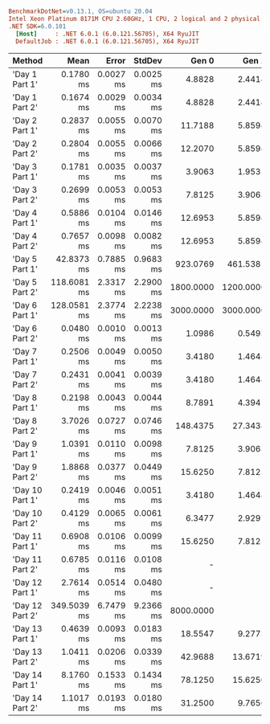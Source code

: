 ``` ini

BenchmarkDotNet=v0.13.1, OS=ubuntu 20.04
Intel Xeon Platinum 8171M CPU 2.60GHz, 1 CPU, 2 logical and 2 physical cores
.NET SDK=6.0.101
  [Host]     : .NET 6.0.1 (6.0.121.56705), X64 RyuJIT
  DefaultJob : .NET 6.0.1 (6.0.121.56705), X64 RyuJIT


```
|          Method |        Mean |     Error |    StdDev |     Gen 0 |     Gen 1 |     Gen 2 |  Allocated |
|---------------- |------------:|----------:|----------:|----------:|----------:|----------:|-----------:|
|  &#39;Day 1 Part 1&#39; |   0.1780 ms | 0.0027 ms | 0.0025 ms |    4.8828 |    2.4414 |         - |      89 KB |
|  &#39;Day 1 Part 2&#39; |   0.1674 ms | 0.0029 ms | 0.0034 ms |    4.8828 |    2.4414 |         - |      89 KB |
|  &#39;Day 2 Part 1&#39; |   0.2837 ms | 0.0055 ms | 0.0070 ms |   11.7188 |    5.8594 |         - |     216 KB |
|  &#39;Day 2 Part 2&#39; |   0.2804 ms | 0.0055 ms | 0.0066 ms |   12.2070 |    5.8594 |         - |     224 KB |
|  &#39;Day 3 Part 1&#39; |   0.1781 ms | 0.0035 ms | 0.0037 ms |    3.9063 |    1.9531 |         - |      75 KB |
|  &#39;Day 3 Part 2&#39; |   0.2699 ms | 0.0053 ms | 0.0053 ms |    7.8125 |    3.9063 |         - |     146 KB |
|  &#39;Day 4 Part 1&#39; |   0.5886 ms | 0.0104 ms | 0.0146 ms |   12.6953 |    5.8594 |         - |     244 KB |
|  &#39;Day 4 Part 2&#39; |   0.7657 ms | 0.0098 ms | 0.0082 ms |   12.6953 |    5.8594 |         - |     244 KB |
|  &#39;Day 5 Part 1&#39; |  42.8373 ms | 0.7885 ms | 0.9683 ms |  923.0769 |  461.5385 |  461.5385 |  19,839 KB |
|  &#39;Day 5 Part 2&#39; | 118.6081 ms | 2.3317 ms | 2.2900 ms | 1800.0000 | 1200.0000 |  800.0000 |  33,071 KB |
|  &#39;Day 6 Part 1&#39; | 128.0581 ms | 2.3774 ms | 2.2238 ms | 3000.0000 | 3000.0000 | 2500.0000 |  26,930 KB |
|  &#39;Day 6 Part 2&#39; |   0.0480 ms | 0.0010 ms | 0.0013 ms |    1.0986 |    0.5493 |         - |      21 KB |
|  &#39;Day 7 Part 1&#39; |   0.2506 ms | 0.0049 ms | 0.0050 ms |    3.4180 |    1.4648 |         - |      69 KB |
|  &#39;Day 7 Part 2&#39; |   0.2431 ms | 0.0041 ms | 0.0039 ms |    3.4180 |    1.4648 |         - |      69 KB |
|  &#39;Day 8 Part 1&#39; |   0.2198 ms | 0.0043 ms | 0.0044 ms |    8.7891 |    4.3945 |         - |     165 KB |
|  &#39;Day 8 Part 2&#39; |   3.7026 ms | 0.0727 ms | 0.0746 ms |  148.4375 |   27.3438 |         - |   2,730 KB |
|  &#39;Day 9 Part 1&#39; |   1.0391 ms | 0.0110 ms | 0.0098 ms |    7.8125 |    3.9063 |         - |     168 KB |
|  &#39;Day 9 Part 2&#39; |   1.8868 ms | 0.0377 ms | 0.0449 ms |   15.6250 |    7.8125 |         - |     312 KB |
| &#39;Day 10 Part 1&#39; |   0.2419 ms | 0.0046 ms | 0.0051 ms |    3.4180 |    1.4648 |         - |      71 KB |
| &#39;Day 10 Part 2&#39; |   0.4129 ms | 0.0065 ms | 0.0061 ms |    6.3477 |    2.9297 |         - |     123 KB |
| &#39;Day 11 Part 1&#39; |   0.6908 ms | 0.0106 ms | 0.0099 ms |   15.6250 |    7.8125 |         - |     294 KB |
| &#39;Day 11 Part 2&#39; |   0.6785 ms | 0.0116 ms | 0.0108 ms |         - |         - |         - |      11 KB |
| &#39;Day 12 Part 1&#39; |   2.7614 ms | 0.0514 ms | 0.0480 ms |         - |         - |         - |      20 KB |
| &#39;Day 12 Part 2&#39; | 349.5039 ms | 6.7479 ms | 9.2366 ms | 8000.0000 |         - |         - | 161,703 KB |
| &#39;Day 13 Part 1&#39; |   0.4639 ms | 0.0093 ms | 0.0183 ms |   18.5547 |    9.2773 |         - |     345 KB |
| &#39;Day 13 Part 2&#39; |   1.0411 ms | 0.0206 ms | 0.0339 ms |   42.9688 |   13.6719 |         - |     789 KB |
| &#39;Day 14 Part 1&#39; |   8.1760 ms | 0.1533 ms | 0.1434 ms |   78.1250 |   15.6250 |         - |   1,650 KB |
| &#39;Day 14 Part 2&#39; |   1.1017 ms | 0.0193 ms | 0.0180 ms |   31.2500 |    9.7656 |         - |     586 KB |
